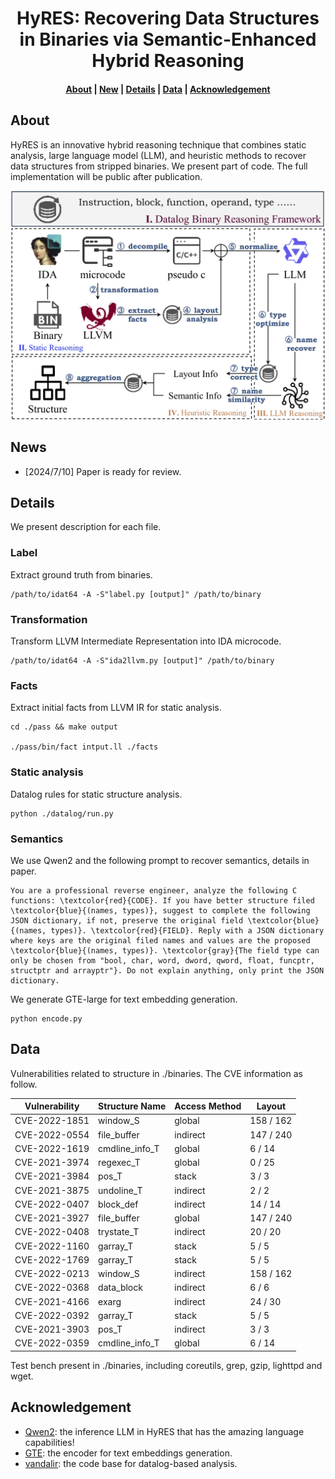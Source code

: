 <h1 align="center">HyRES: Recovering Data Structures in Binaries via Semantic-Enhanced Hybrid Reasoning</h1>

<h4 align="center">
<p>
<a href=#about>About</a> |
<a href=#new>New</a> |
<a href=#details>Details</a> |
<a href=#data>Data</a> |
<a href=#acknowledgement>Acknowledgement</a>
<p>
</h4>

## About

HyRES is an innovative hybrid reasoning technique that combines static analysis, large language model (LLM), and heuristic methods to recover data structures from stripped binaries. We present part of code. The full implementation will be public after publication.

![1](./img/overview.jpg) 

## News

- [2024/7/10] Paper is ready for review.

## Details

We present description for each file.

### Label
Extract ground truth from binaries.
```Shell
/path/to/idat64 -A -S"label.py [output]" /path/to/binary
```

### Transformation
Transform LLVM Intermediate Representation into IDA microcode.
```Shell
/path/to/idat64 -A -S"ida2llvm.py [output]" /path/to/binary
```

### Facts
Extract initial facts from LLVM IR for static analysis.
```Shell
cd ./pass && make output

./pass/bin/fact intput.ll ./facts
```

### Static analysis
Datalog rules for static structure analysis.
```Shell
python ./datalog/run.py
```

### Semantics
We use Qwen2 and the following prompt to recover semantics, details in paper.
```
You are a professional reverse engineer, analyze the following C functions: \textcolor{red}{CODE}. If you have better structure filed \textcolor{blue}{(names, types)}, suggest to complete the following JSON dictionary, if not, preserve the original field \textcolor{blue}{(names, types)}. \textcolor{red}{FIELD}. Reply with a JSON dictionary where keys are the original filed names and values are the proposed \textcolor{blue}{(names, types)}. \textcolor{gray}{The field type can only be chosen from "bool, char, word, dword, qword, float, funcptr, structptr and arrayptr"}. Do not explain anything, only print the JSON dictionary.
```

We generate GTE-large for text embedding generation.
```Shell
python encode.py
```


## Data

Vulnerabilities related to structure in ./binaries. The CVE information as follow.

| Vulnerability | Structure Name   | Access Method | Layout    |
| ------------- | ---------------- | ------------- | --------- |
| CVE-2022-1851 | window\_S        | global        | 158 / 162 |
| CVE-2022-0554 | file\_buffer     | indirect      | 147 / 240 |
| CVE-2022-1619 | cmdline\_info\_T | global        | 6 / 14    |
| CVE-2021-3974 | regexec\_T       | global        | 0 / 25    |
| CVE-2021-3984 | pos\_T           | stack         | 3 / 3     |
| CVE-2021-3875 | undoline\_T      | indirect      | 2 / 2     |
| CVE-2022-0407 | block\_def       | indirect      | 14 / 14   |
| CVE-2021-3927 | file\_buffer     | global        | 147 / 240 |
| CVE-2022-0408 | trystate\_T      | indirect      | 20 / 20   |
| CVE-2022-1160 | garray\_T        | stack         | 5 / 5     |
| CVE-2022-1769 | garray\_T        | stack         | 5 / 5     |
| CVE-2022-0213 | window\_S        | indirect      | 158 / 162 |
| CVE-2022-0368 | data\_block      | indirect      | 6 / 6     |
| CVE-2021-4166 | exarg            | indirect      | 24 / 30   |
| CVE-2022-0392 | garray\_T        | stack         | 5 / 5     |
| CVE-2021-3903 | pos\_T           | indirect      | 3 / 3     |
| CVE-2022-0359 | cmdline\_info\_T | global        | 6 / 14    |

Test bench present in ./binaries, including coreutils, grep, gzip, lighttpd and wget.

## Acknowledgement

- [Qwen2](https://github.com/QwenLM/Qwen2): the inference LLM in HyRES that has the amazing language capabilities!
- [GTE](https://huggingface.co/thenlper/gte-large): the encoder for text embeddings generation.
- [vandalir](https://github.com/vandaltool/vandalir): the code base for datalog-based analysis.
